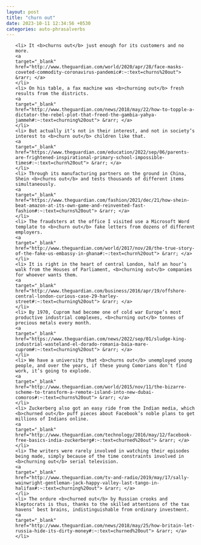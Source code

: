 ```yaml
---
layout: post
title: "churn out"
date: 2023-10-11 12:34:56 +0530
categories: auto-phrasalverbs
---
```

<ol>

    <li> It <b>churns out</b> just enough for its customers and no more.
    <a 
    target="_blank" 
    href="http://www.theguardian.com/world/2020/apr/28/face-masks-coveted-commodity-coronavirus-pandemic#:~:text=churns%20out"> &rarr; </a>
    </li>
    <li> On his table, a fax machine was <b>churning out</b> fresh results from the districts.
    <a 
    target="_blank" 
    href="http://www.theguardian.com/news/2018/may/22/how-to-topple-a-dictator-the-rebel-plot-that-freed-the-gambia-yahya-jammeh#:~:text=churning%20out"> &rarr; </a>
    </li>
    <li> But actually it’s not in their interest, and not in society’s interest to <b>churn out</b> children like that.
    <a 
    target="_blank" 
    href="https://www.theguardian.com/education/2022/sep/06/parents-are-frightened-inspirational-primary-school-impossible-times#:~:text=churn%20out"> &rarr; </a>
    </li>
    <li> Through its manufacturing partners on the ground in China, Shein <b>churns out</b> and tests thousands of different items simultaneously.
    <a 
    target="_blank" 
    href="https://www.theguardian.com/fashion/2021/dec/21/how-shein-beat-amazon-at-its-own-game-and-reinvented-fast-fashion#:~:text=churns%20out"> &rarr; </a>
    </li>
    <li> The fraudsters at the office I visited use a Microsoft Word template to <b>churn out</b> fake letters from dozens of different employers.
    <a 
    target="_blank" 
    href="http://www.theguardian.com/world/2017/nov/28/the-true-story-of-the-fake-us-embassy-in-ghana#:~:text=churn%20out"> &rarr; </a>
    </li>
    <li> It is right in the heart of central London, half an hour’s walk from the Houses of Parliament, <b>churning out</b> companies for whoever wants them.
    <a 
    target="_blank" 
    href="http://www.theguardian.com/business/2016/apr/19/offshore-central-london-curious-case-29-harley-street#:~:text=churning%20out"> &rarr; </a>
    </li>
    <li> By 1970, Cuprom had become one of cold war Europe’s most productive industrial complexes, <b>churning out</b> tonnes of precious metals every month.
    <a 
    target="_blank" 
    href="https://www.theguardian.com/news/2022/sep/01/sludge-king-industrial-wasteland-el-dorado-romania-baia-mare-cuprom#:~:text=churning%20out"> &rarr; </a>
    </li>
    <li> We have a university that <b>churns out</b> unemployed young people, and over the years, if these young Comorians don’t find work, it’s going to explode.
    <a 
    target="_blank" 
    href="http://www.theguardian.com/world/2015/nov/11/the-bizarre-scheme-to-transform-a-remote-island-into-new-dubai-comoros#:~:text=churns%20out"> &rarr; </a>
    </li>
    <li> Zuckerberg also got an easy ride from the Indian media, which <b>churned out</b> puff pieces about Facebook’s noble plans to get millions of Indians online.
    <a 
    target="_blank" 
    href="http://www.theguardian.com/technology/2016/may/12/facebook-free-basics-india-zuckerberg#:~:text=churned%20out"> &rarr; </a>
    </li>
    <li> The writers were rarely involved in watching their episodes being made, simply because of the time constraints involved in <b>churning out</b> serial television.
    <a 
    target="_blank" 
    href="http://www.theguardian.com/tv-and-radio/2019/may/17/sally-wainwright-gentleman-jack-happy-valley-last-tango-in-halifax#:~:text=churning%20out"> &rarr; </a>
    </li>
    <li> The ordure <b>churned out</b> by Russian crooks and kleptocrats is thus, thanks to the skilled attentions of the tax havens’ best brains, indistinguishable from ordinary investment.
    <a 
    target="_blank" 
    href="http://www.theguardian.com/news/2018/may/25/how-britain-let-russia-hide-its-dirty-money#:~:text=churned%20out"> &rarr; </a>
    </li>